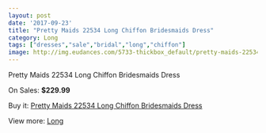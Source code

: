 ```yaml
---
layout: post
date: '2017-09-23'
title: "Pretty Maids 22534 Long Chiffon Bridesmaids Dress"
category: Long
tags: ["dresses","sale","bridal","long","chiffon"]
image: http://img.eudances.com/5733-thickbox_default/pretty-maids-22534-long-chiffon-bridesmaids-dress.jpg
---
```

Pretty Maids 22534 Long Chiffon Bridesmaids Dress

On Sales: **$229.99**
<a href="https://www.eudances.com/en/long/1995-pretty-maids-22534-long-chiffon-bridesmaids-dress.html"><amp-img layout="responsive" width="600" height="600" src="//img.eudances.com/5733-thickbox_default/pretty-maids-22534-long-chiffon-bridesmaids-dress.jpg" alt="Pretty Maids 22534 Long Chiffon Bridesmaids Dress 0" /></a>
<a href="https://www.eudances.com/en/long/1995-pretty-maids-22534-long-chiffon-bridesmaids-dress.html"><amp-img layout="responsive" width="600" height="600" src="//img.eudances.com/5734-thickbox_default/pretty-maids-22534-long-chiffon-bridesmaids-dress.jpg" alt="Pretty Maids 22534 Long Chiffon Bridesmaids Dress 1" /></a>

Buy it: [Pretty Maids 22534 Long Chiffon Bridesmaids Dress](https://www.eudances.com/en/long/1995-pretty-maids-22534-long-chiffon-bridesmaids-dress.html "Pretty Maids 22534 Long Chiffon Bridesmaids Dress")

View more: [Long](https://www.eudances.com/en/21-long "Long")
